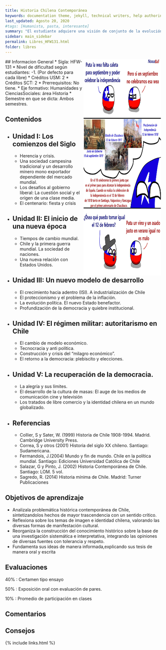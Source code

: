 ```yaml
---
title: Historia Chilena Contemporánea
keywords: documentation theme, jekyll, technical writers, help authoring tools, hat replacements
last_updated: Agosto 20, 2020
#tags: [Humanista, pasta, interesante]
summary: "El estudiante adquiere una visión de conjunto de la evolución económica, política y cultural de Chile, desde los albores del siglo XX hasta el presente, siendo capaz de fundamentar sus opiniones a través del   conocimiento   de   la   problemática   contemporánea,   analizando   las   diversas   crisis   que   ha   experimentado el país en términos históricos"
sidebar: main_sidebar
permalink: Libres_HFW131.html
folder: libres
---
```


<img align="right" width="250" height="700" src="images/libres/HFW131.png">
## Informacion General
* Sigla: HFW-131
* Nivel de dificultad según estudiantes: -1. (Por defecto para cada libre)
* Créditos USM: 2
* Créditos SCT: 2
* Prerrequisitos: No tiene.
* Eje formativo: Humanidades y CienciasSociales: área Historia
* Semestre en que se dicta: Ambos semestres.



## Contenidos
* ## Unidad I: Los comienzos del Siglo
    * Herencia y crisis.
    * Una  sociedad  campesina  tradicional  y  un  desarrollo  minero  mono  exportador  dependiente  del  mercado mundial.
    * Los desafíos al gobierno liberal: La cuestión social y el origen de una clase media.
    * El centenario: fiesta y crisis
* ## Unidad II: El inicio de una nueva época
    * Tiempos de cambio mundial.
    * Chile y la primera guerra mundial. La sociedad de naciones.
    * Una nueva relación con Estados Unidos.
* ## Unidad III:  Un nuevo modelo de desarrollo
    * El crecimiento hacia adentro (ISI). A industrialización de Chile
    * El proteccionismo y el problema de la inflación.
    * La evolución política. El nuevo Estado benefactor.
    * Profundización de la democracia y quiebre institucional.
* ## Unidad IV:  El régimen militar: autoritarismo en Chile
    * El cambio de modelo económico.
    * Tecnocracia y anti política.
    * Construcción y crisis del “milagro económico”.
    * El retorno a la democracia: plebiscito y elecciones.
* ## Unidad V:   La recuperación de la democracia.
    * La alegría y sus límites.
    * El desarrollo de la cultura de masas: El auge de los medios de comunicación cine y televisión
    * Los tratados de libre comercio y la identidad chilena en un mundo globalizado.


* ## Referencias
    * Collier,  S  y  Sater,  W.  (1999)  Historia  de  Chile  1908-1994. Madrid. Cambridge University Press.
    * Correa,  S  y  otros  (2001)  Historia  del  siglo  XX  chileno.  Santiago: Sudamericana.
    * Fermandois, J.(2004) Mundo y fin de mundo. Chile en la política mundial. Santiago:  Ediciones Universidad Católica de Chile
    * Salazar, G y Pinto, J. (2002) Historia Contemporánea de Chile. Santiago: LOM. 5 vol.
    * Sagredo, R. (2014) Historia mínima de Chile.  Madrid: Turner Publicaciones


## Objetivos de aprendizaje

* Analizala  problemática  histórica  contemporánea  de  Chile,  sintetizandolos  hechos  de  mayor  trascendencia con un sentido crítico.
* Reflexiona sobre  los  temas  de  imagen  e  identidad  chilena,  valorando  las  diversas  formas  de  manifestación cultural.
* Reorganiza  la  construcción  del  conocimiento  histórico sobre  la  base  de  una  investigación sistemática e  interpretativa,  integrando  las opiniones  de diversas  fuentes  con  tolerancia  y  respeto.
* Fundamenta sus ideas de manera informada,explicando sus tesis de manera oral y escrita



## Evaluaciones
40%
 : Certamen tipo ensayo

50%
 : Exposición oral con evaluación de pares.

10%
 : Promedio de participación en clases





## Comentarios



## Consejos



{% include links.html %}
